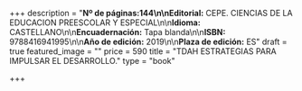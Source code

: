 +++
description = "**Nº de páginas:**144\n\n**Editorial:** CEPE. CIENCIAS DE LA EDUCACION PREESCOLAR Y ESPECIAL\n\n**Idioma:** CASTELLANO\n\n**Encuadernación:** Tapa blanda\n\n**ISBN:** 9788416941995\n\n**Año de edición:** 2019\n\n**Plaza de edición:** ES"
draft = true
featured_image = ""
price = 590
title = "TDAH ESTRATEGIAS PARA IMPULSAR EL DESARROLLO."
type = "book"

+++
